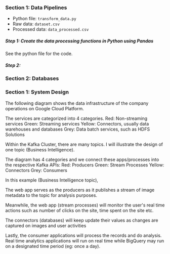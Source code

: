 ### Section 1: Data Pipelines

- Python file: `transform_data.py`
- Raw data: `dataset.csv`
- Processed data: `data_processed.csv`

##### Step 1: Create the data processing functions in Python using Pandas 

See the python file for the code.

##### Step 2: 

### Section 2: Databases

### Section 1: System Design

The following diagram shows the data infrastructure of the company operations on Google Cloud Platform.

The services are categorized into 4 categories.
Red: Non-streaming services
Green: Streaming services
Yellow: Connectors, usually data warehouses and databases
Grey: Data batch services, such as HDFS Solutions

Within the Kafka Cluster, there are many topics. I will illustrate the design of one topic (Business Intelligence).

The diagram has 4 categories and we connect these apps/processes into the respective Kafka APIs:
Red: Producers
Green: Stream Processes
Yellow: Connectors
Grey: Consumers

In this example (Business Intelligence topic),

The web app serves as the producers as it publishes a stream of image metadata to the topic for analysis purposes.

Meanwhile, the web app (stream processes) will monitor the user's real time actions such as number of clicks on the site, time spent on the site etc. 

The connectors (databases) will keep update their values as changes are captured on images and user activities

Lastly, the consumer applications will process the records and do analysis. Real time analytics applications will run on real time while BigQuery may run on a designated time period (eg: once a day).
